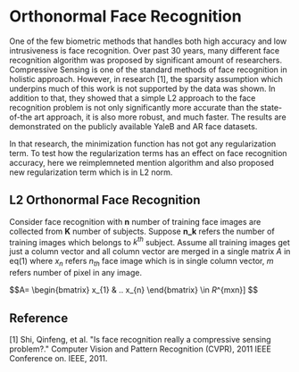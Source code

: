 
# Orthonormal Face Recognition

One of the few biometric methods that handles both high accuracy and low intrusiveness is face recognition. Over past 30 years, many different face recognition algorithm was proposed by significant amount of researchers. Compressive Sensing is one of the standard methods of face recognition in holistic approach. However, in research [1], the sparsity assumption which underpins much of this work is not supported by the data was shown. In addition to that, they showed that a simple L2 approach to the face recognition problem is not only significantly more accurate than the state-of-the art approach, it is also more robust, and much faster. The results are demonstrated on the publicly available YaleB and AR face datasets. 

In that research, the minimization function has not got any regularization term. To test how the regularization terms has an effect on face recognition accuracy, here we reimplemneted mention algorithm and also proposed new regularization term which is in L2 norm.


## L2 Orthonormal Face Recognition

Consider face recognition with **n** number of training face images are collected from **K** number of subjects. Suppose **n_k** refers the number of training images which belongs to $k^{th}$ subject. Assume all training images get just a column vector and all column vector are merged in a single matrix $A$ in eq(1) where $x_n$ refers $n_{th}$ face image which is in single column vector, $m$ refers number of pixel in any image.

$$A= \begin{bmatrix} x_{1} & .. x_{n} \end{bmatrix} \in $R$^{mxn}] $$

## Reference ##
[1]	Shi, Qinfeng, et al. "Is face recognition really a compressive sensing problem?." Computer Vision and Pattern Recognition (CVPR), 2011 IEEE Conference on. IEEE, 2011. 
